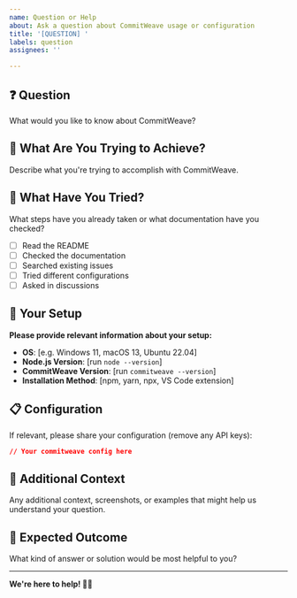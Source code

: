```yaml
---
name: Question or Help
about: Ask a question about CommitWeave usage or configuration
title: '[QUESTION] '
labels: question
assignees: ''

---
```


## ❓ Question
What would you like to know about CommitWeave?

## 🎯 What Are You Trying to Achieve?
Describe what you're trying to accomplish with CommitWeave.

## 🔄 What Have You Tried?
What steps have you already taken or what documentation have you checked?
- [ ] Read the README
- [ ] Checked the documentation
- [ ] Searched existing issues
- [ ] Tried different configurations
- [ ] Asked in discussions

## 📱 Your Setup
**Please provide relevant information about your setup:**
- **OS**: [e.g. Windows 11, macOS 13, Ubuntu 22.04]
- **Node.js Version**: [run `node --version`]
- **CommitWeave Version**: [run `commitweave --version`]
- **Installation Method**: [npm, yarn, npx, VS Code extension]

## 📋 Configuration
If relevant, please share your configuration (remove any API keys):
```json
// Your commitweave config here
```

## 📝 Additional Context
Any additional context, screenshots, or examples that might help us understand your question.

## 🚀 Expected Outcome
What kind of answer or solution would be most helpful to you?

---

**We're here to help! 🧶✨**